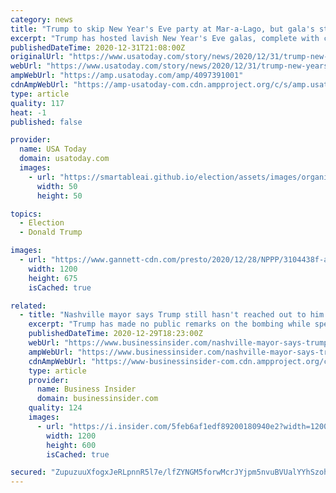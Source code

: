 ```yaml
---
category: news
title: "Trump to skip New Year's Eve party at Mar-a-Lago, but gala's still going on as planned"
excerpt: "Trump has hosted lavish New Year's Eve galas, complete with celebrities and a red carpet, at Mar-a-Lago for years. He'll miss his 2020 party, however"
publishedDateTime: 2020-12-31T21:08:00Z
originalUrl: "https://www.usatoday.com/story/news/2020/12/31/trump-new-years-eve-party-mar-lago-florida-president-missing-gala/4097391001/"
webUrl: "https://www.usatoday.com/story/news/2020/12/31/trump-new-years-eve-party-mar-lago-florida-president-missing-gala/4097391001/"
ampWebUrl: "https://amp.usatoday.com/amp/4097391001"
cdnAmpWebUrl: "https://amp-usatoday-com.cdn.ampproject.org/c/s/amp.usatoday.com/amp/4097391001"
type: article
quality: 117
heat: -1
published: false

provider:
  name: USA Today
  domain: usatoday.com
  images:
    - url: "https://smartableai.github.io/election/assets/images/organizations/usatoday.com-50x50.jpg"
      width: 50
      height: 50

topics:
  - Election
  - Donald Trump

images:
  - url: "https://www.gannett-cdn.com/presto/2020/12/28/NPPP/3104438f-af30-44e1-ace2-4d387d7f4c75-18.jpg?auto=webp&crop=2255,1268,x0,y103&format=pjpg&width=1200"
    width: 1200
    height: 675
    isCached: true

related:
  - title: "Nashville mayor says Trump still hasn't reached out to him about bombing"
    excerpt: "Trump has made no public remarks on the bombing while spending the holidays at his Mar-a-Lago resort in Florida, where he's done a lot of golfing."
    publishedDateTime: 2020-12-29T18:23:00Z
    webUrl: "https://www.businessinsider.com/nashville-mayor-says-trump-hasnt-reached-out-about-bombing-2020-12"
    ampWebUrl: "https://www.businessinsider.com/nashville-mayor-says-trump-hasnt-reached-out-about-bombing-2020-12?amp"
    cdnAmpWebUrl: "https://www-businessinsider-com.cdn.ampproject.org/c/s/www.businessinsider.com/nashville-mayor-says-trump-hasnt-reached-out-about-bombing-2020-12?amp"
    type: article
    provider:
      name: Business Insider
      domain: businessinsider.com
    quality: 124
    images:
      - url: "https://i.insider.com/5feb6af1edf89200180940e2?width=1200&format=jpeg"
        width: 1200
        height: 600
        isCached: true

secured: "ZupuzuuXfogxJeRLpnnR5l7e/lfZYNGM5forwMcrJYjpm5nvuBVUalYYhSzohTq7MropEIyKrr6Q0AQIxnMr5tVjIaP85/Dgdi/3P9xQm1bsvUahpvgsOm38b4SQU/nRkl9w2PZxaAQLdDtBYlLQo1YGbx55kIBDfb+pl1rONBhqbAcw4fgh9WQD1LmCQVb6pJC68TTeUNUhkSKMiGOn//Rlqr2WS/9mnfX0wCEGFMgUZlq6EEPD47nkQv44uQ/TIk7wK+kiJQoV7xT/OqgazHV4I+OX0V6tHgHskSPYqz1JK33Rs61MzGofD5OjxWoWTXI8O9qJxevVR3ODkOIDlp+i935GiNhscn6xKRKNLZo=;JeGvvfmo4yAOQW9N4RsYCw=="
---
```


